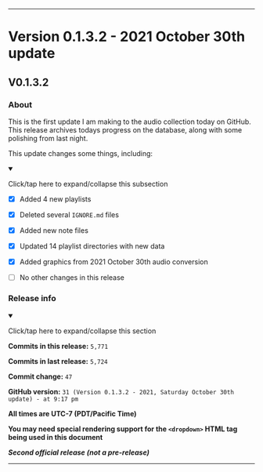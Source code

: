 ***

# Version 0.1.3.2 - 2021 October 30th update

## V0.1.3.2

### About

This is the first update I am making to the audio collection today on GitHub. This release archives todays progress on the database, along with some polishing from last night.

This update changes some things, including:

<details open><summary><p>Click/tap here to expand/collapse this subsection</p></summary>

- [x] Added 4 new playlists

- [x] Deleted several `IGNORE.md` files

- [x] Added new note files

- [x] Updated 14 playlist directories with new data

- [x] Added graphics from 2021 October 30th audio conversion

- [ ] No other changes in this release

</details>

### Release info

<details open><summary><p>Click/tap here to expand/collapse this section</p></summary>

**Commits in this release:** `5,771`

**Commits in last release:** `5,724`

**Commit change:** `47`

**GitHub version:** `31 (Version 0.1.3.2 - 2021, Saturday October 30th update) - at 9:17 pm`

**All times are UTC-7 (PDT/Pacific Time)**

**You may need special rendering support for the `<dropdown>` HTML tag being used in this document**

***Second official release (not a pre-release)***

</details>

***
